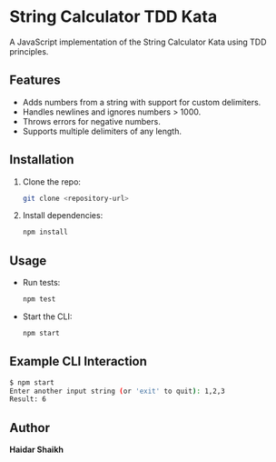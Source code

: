 # String Calculator TDD Kata

A JavaScript implementation of the String Calculator Kata using TDD principles.

## Features
- Adds numbers from a string with support for custom delimiters.
- Handles newlines and ignores numbers > 1000.
- Throws errors for negative numbers.
- Supports multiple delimiters of any length.

## Installation
1. Clone the repo:
   ```bash
   git clone <repository-url>
   ```
2. Install dependencies:
   ```bash
   npm install
   ```

## Usage
- Run tests:
  ```bash
  npm test
  ```
- Start the CLI:
  ```bash
  npm start
  ```

## Example CLI Interaction
```bash
$ npm start
Enter another input string (or 'exit' to quit): 1,2,3
Result: 6
```

## Author
**Haidar Shaikh**
